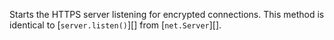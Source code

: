 
Starts the HTTPS server listening for encrypted connections.
This method is identical to [`server.listen()`][] from [`net.Server`][].

